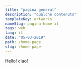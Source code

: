 ```yaml
---
title: "pagina general"
description: "qualche contenuto"
templateKey: artworks
nameSlug: pagina-home-it
tags: web
lang: it
date: "05-03-2019"
path: /home-page
slug: /home-page
---
```


Hello! ciao!
